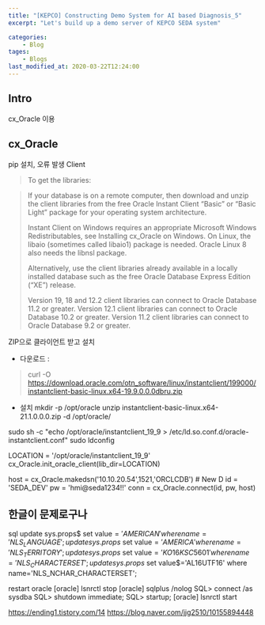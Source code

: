 ```yaml
---
title: "[KEPCO] Constructing Demo System for AI based Diagnosis_5"
excerpt: "Let's build up a demo server of KEPCO SEDA system"

categories:
    - Blog
tages:
    - Blogs
last_modified_at: 2020-03-22T12:24:00
---
```


## Intro
cx_Oracle 이용

## cx_Oracle
pip 설치, 오류 발생
Client


>To get the libraries:

>If your database is on a remote computer, then download and unzip the client libraries from the free Oracle Instant Client “Basic” or “Basic Light” package for your operating system architecture.
>
>Instant Client on Windows requires an appropriate Microsoft Windows Redistributables, see Installing cx_Oracle on Windows. On Linux, the libaio (sometimes called libaio1) package is needed. Oracle Linux 8 also needs the libnsl package.
>
>Alternatively, use the client libraries already available in a locally installed database such as the free Oracle Database Express Edition (“XE”) release.
>
>Version 19, 18 and 12.2 client libraries can connect to Oracle Database 11.2 or greater. Version 12.1 client libraries can connect to Oracle Database 10.2 or greater. Version 11.2 client libraries can connect to Oracle Database 9.2 or greater.


ZIP으로 클라이언트 받고 설치
- 다운로드 :
>curl -O https://download.oracle.com/otn_software/linux/instantclient/199000/instantclient-basic-linux.x64-19.9.0.0.0dbru.zip
- 설치
mkdir -p /opt/oracle
unzip instantclient-basic-linux.x64-21.1.0.0.0.zip -d /opt/oracle/

sudo sh -c "echo /opt/oracle/instantclient_19_9 > /etc/ld.so.conf.d/oracle-instantclient.conf"
sudo ldconfig

LOCATION = '/opt/oracle/instantclient_19_9'
cx_Oracle.init_oracle_client(lib_dir=LOCATION)

host = cx_Oracle.makedsn('10.10.20.54',1521,'ORCLCDB') # New D
id = 'SEDA_DEV'
pw = 'hmi@seda1234!!'
conn = cx_Oracle.connect(id, pw, host)


## 한글이 문제로구나
sql
update sys.props$ set value$='AMERICAN' where name='NLS_LANGUAGE';
update sys.props$ set value$='AMERICA' where name='NLS_TERRITORY';
update sys.props$ set value$='KO16KSC5601' where name='NLS_CHARACTERSET';
update sys.props$ set value$='AL16UTF16' where name='NLS_NCHAR_CHARACTERSET';

restart oracle
[oracle] lsnrctl stop
[oracle] sqlplus /nolog
SQL> connect /as sysdba
SQL> shutdown immediate;
SQL> startup;
[oracle] lsnrctl start






https://ending1.tistory.com/14
https://blog.naver.com/jjg2510/10155894448